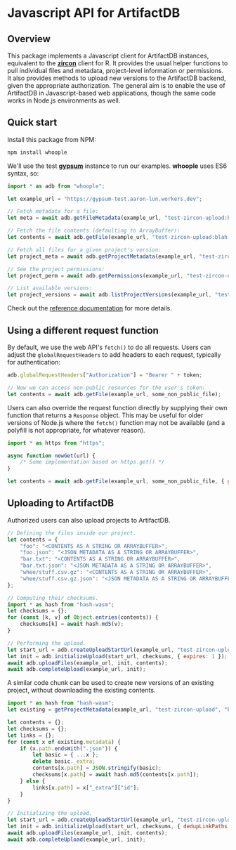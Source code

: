 # Javascript API for ArtifactDB

## Overview

This package implements a Javascript client for ArtifactDB instances, equivalent to the [**zircon**](https://github.com/ArtifactDB/zircon-R) client for R.
It provides the usual helper functions to pull individual files and metadata, project-level information or permissions.
It also provides methods to upload new versions to the ArtifactDB backend, given the appropriate authorization.
The general aim is to enable the use of ArtifactDB in Javascript-based web applications, though the same code works in Node.js environments as well.

## Quick start

Install this package from NPM:

```sh
npm install whoople
```

We'll use the test [**gypsum**](https://github.com/ArtifactDB/gypsum-worker) instance to run our examples.
**whoople** uses ES6 syntax, so:

```js
import * as adb from "whoople";

let example_url = "https://gypsum-test.aaron-lun.workers.dev";

// Fetch metadata for a file:
let meta = await adb.getFileMetadata(example_url, "test-zircon-upload:blah.txt@base");

// Fetch the file contents (defaulting to ArrayBuffer):
let contents = await adb.getFile(example_url, "test-zircon-upload:blah.txt@base");

// Fetch all files for a given project's version:
let project_meta = await adb.getProjectMetadata(example_url, "test-zircon-upload", { version: "base" });

// See the project permissions:
let project_perm = await adb.getPermissions(example_url, "test-zircon-upload");

// List available versions:
let project_versions = await adb.listProjectVersions(example_url, "test-zircon-upload");
```

Check out the [reference documentation](https://artifactdb.github.io/whoople) for more details.

## Using a different request function

By default, we use the web API's `fetch()` to do all requests.
Users can adjust the `globalRequestHeaders` to add headers to each request, typically for authentication:

```js
adb.globalRequestHeaders["Authorization"] = "Bearer " + token;

// Now we can access non-public resources for the user's token:
let contents = await adb.getFile(example_url, some_non_public_file);
```

Users can also override the request function directly by supplying their own function that returns a `Response` object. 
This may be useful for older versions of Node.js where the `fetch()` function may not be available (and a polyfill is not appropriate, for whatever reason).

```js
import * as https from "https";

async function newGet(url) {
    /* Some implementation based on https.get() */
}

let contents = await adb.getFile(example_url, some_non_public_file, { getFun: newGet });
```

## Uploading to ArtifactDB

Authorized users can also upload projects to ArtifactDB.

```js
// Defining the files inside our project.
let contents = {
    "foo": "<CONTENTS AS A STRING OR ARRAYBUFFER>",
    "foo.json": "<JSON METADATA AS A STRING OR ARRAYBUFFER>",
    "bar.txt": "<CONTENTS AS A STRING OR ARRAYBUFFER>",
    "bar.txt.json": "<JSON METADATA AS A STRING OR ARRAYBUFFER>",
    "whee/stuff.csv.gz": "<CONTENTS AS A STRING OR ARRAYBUFFER>",
    "whee/stuff.csv.gz.json": "<JSON METADATA AS A STRING OR ARRAYBUFFER>"
};

// Computing their checksums.
import * as hash from "hash-wasm";
let checksums = {};
for (const [k, v] of Object.entries(contents)) {
    checksums[k] = await hash.md5(v);
}

// Performing the upload.
let start_url = adb.createUploadStartUrl(example_url, "test-zircon-upload", "my_test_version");
let init = adb.initializeUpload(start_url, checksums, { expires: 1 });
await adb.uploadFiles(example_url, init, contents);
await adb.completeUpload(example_url, init);
```

A similar code chunk can be used to create new versions of an existing project, without downloading the existing contents.

```js
import * as hash from "hash-wasm";
let existing = getProjectMetadata(example_url, "test-zircon-upload", "base");

let contents = {};
let checksums = {};
let links = {};
for (const x of existing.metadata) {
    if (x.path.endsWith(".json")) {
        let basic = { ...x };
        delete basic._extra;
        contents[x.path] = JSON.stringify(basic);
        checksums[x.path] = await hash.md5(contents[x.path]);
    } else {
        links[x.path] = x["_extra"]["id"];
    }
}

// Initializing the upload.
let start_url = adb.createUploadStartUrl(example_url, "test-zircon-upload", "my_linked_version");
let init = adb.initializeUpload(start_url, checksums, { dedupLinkPaths: links, expires: 1 });
await adb.uploadFiles(example_url, init, contents);
await adb.completeUpload(example_url, init);
```
